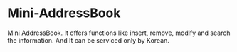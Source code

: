 # Mini-AddressBook
Mini AddressBook. It offers functions like insert, remove, modify and search the information. And It can be serviced only by Korean.
